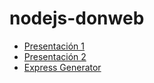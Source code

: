 # nodejs-donweb

- [Presentación 1](http://cortezcristian.com/curso-node-js/material/slides/episodio1.html#/7)
- [Presentación 2](http://cortezcristian.com/curso-node-js/material/slides/episodio2.html#/)
- [Express Generator](https://github.com/petecoop/generator-express)
